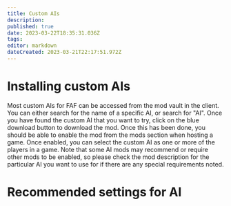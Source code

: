 ```yaml
---
title: Custom AIs
description: 
published: true
date: 2023-03-22T18:35:31.036Z
tags: 
editor: markdown
dateCreated: 2023-03-21T22:17:51.972Z
---
```


# Installing custom AIs
Most custom AIs for FAF can be accessed from the mod vault in the client.  You can either search for the name of a specific AI, or search for "AI".
Once you have found the custom AI that you want to try, click on the blue download button to download the mod.
Once this has been done, you should be able to enable the mod from the mods section when hosting a game.
Once enabled, you can select the custom AI as one or more of the players in a game.
Note that some AI mods may recommend or require other mods to be enabled, so please check the mod description for the particular AI you want to use for if there are any special requirements noted.

# Recommended settings for AI
